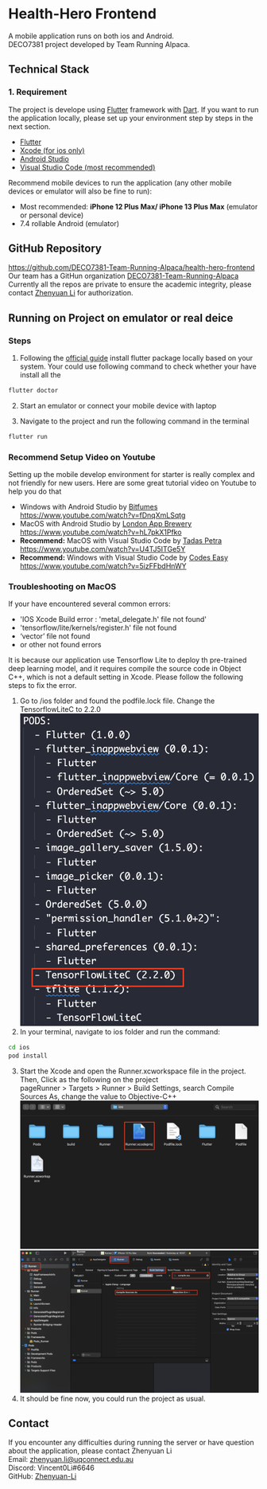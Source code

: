 # Health-Hero Frontend

A mobile application runs on both ios and Android. \
DECO7381 project developed by Team Running Alpaca.

## Technical Stack

### 1. Requirement

The project is develope using [Flutter](https://flutter.dev/) framework with [Dart](https://dart.dev/). If you want to run the application locally, please set up your environment step by steps in the next section.

- [Flutter](https://flutter.dev/)
- [Xcode (for ios only)](https://developer.apple.com/xcode/)
- [Android Studio](https://developer.android.com/studio?gclid=CjwKCAjwzt6LBhBeEiwAbPGOgY86gDxGBI3UyjmEAlHCSzgHocGQbuyC3y7yptHTCW0u77Lflp71mRoCNkgQAvD_BwE&gclsrc=aw.ds)
- [Visual Studio Code (most recommended)](https://code.visualstudio.com/)

Recommend mobile devices to run the application (any other mobile devices or emulator will also be fine to run):

- Most recommended: **iPhone 12 Plus Max/ iPhone 13 Plus Max** (emulator or personal device)
- 7.4 rollable Android (emulator)

## GitHub Repository

https://github.com/DECO7381-Team-Running-Alpaca/health-hero-frontend \
Our team has a GitHun organization [DECO7381-Team-Running-Alpaca](https://github.com/DECO7381-Team-Running-Alpaca) \
Currently all the repos are private to ensure the academic integrity, please contact [Zhenyuan Li](mailto:zhenyuan.li@uqconnect.edu.au) for authorization.

## Running on Project on emulator or real deice

### Steps

1. Following the [official guide](https://flutter.dev/docs/get-started/install) install flutter package locally based on your system. Your could use following command to check whether your have install all the

```sh
flutter doctor
```

2. Start an emulator or connect your mobile device with laptop

3. Navigate to the project and run the following command in the terminal

```sh
flutter run
```

### Recommend Setup Video on Youtube

Setting up the mobile develop environment for starter is really complex and not friendly for new users. Here are some great tutorial video on Youtube to help you do that

- Windows with Android Studio
  by [Bitfumes](https://www.youtube.com/channel/UC_hG9fglfmShkwex1KVydHA)
  https://www.youtube.com/watch?v=fDnqXmLSqtg
- MacOS with Android Studio by [London App Brewery](https://www.youtube.com/channel/UCVD5Vh9LhLBxp3o1vRNyf_w)
  https://www.youtube.com/watch?v=hL7pkX1Pfko
- **Recommend:** MacOS with Visual Studio Code by [Tadas Petra](https://www.youtube.com/channel/UCNaJHBXsvbfkItVMNmzmTPQ)
  https://www.youtube.com/watch?v=U4TJ5ITGe5Y
- **Recommend:** Windows with Visual Studio Code by [Codes Easy](https://www.youtube.com/watch?v=5izFFbdHnWY)
  https://www.youtube.com/watch?v=5izFFbdHnWY

### Troubleshooting on MacOS

If your have encountered several common errors:

- 'IOS Xcode Build error : 'metal_delegate.h' file not found'
- 'tensorflow/lite/kernels/register.h' file not found
- ‘vector’ file not found
- or other not found errors

It is because our application use Tensorflow Lite to deploy th pre-trained deep learning model, and it requires compile the source code in Object C++, which is not a default setting in Xcode. Please follow the following steps to fix the error.

1. Go to /ios folder and found the podfile.lock file. Change the TensorflowLiteC to 2.2.0
   ![step1](/assets/readMeDoc/step1.png?raw=true 'troubleshooting1')
2. In your terminal, navigate to ios folder and run the command:

```sh
cd ios
pod install
```

3. Start the Xcode and open the Runner.xcworkspace file in the project. Then, Click as the following on the project \
    pageRunner > Targets > Runner > Build Settings, search Compile Sources As, change the value to Objective-C++ \
   ![step2](/assets/readMeDoc/step2.png?raw=true 'troubleshooting2')
   ![step3](/assets/readMeDoc/step3.png?raw=true 'troubleshooting3')
4. It should be fine now, you could run the project as usual.

## Contact

If you encounter any difficulties during running the server or have question about the application, please contact Zhenyuan Li \
Email:
zhenyuan.li@uqconnect.edu.au \
Discord:
Vincent0Li#6646 \
GitHub:
[Zhenyuan-Li](https://github.com/Zhenyuan-Li)
